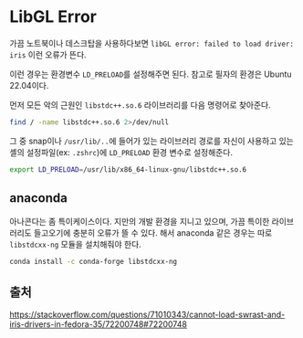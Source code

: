 # LibGL Error

가끔 노트북이나 데스크탑을 사용하다보면 `libGL error: failed to load driver: iris` 이런 오류가 뜬다. 

이런 경우는 환경변수 `LD_PRELOAD`를 설정해주면 된다. 참고로 필자의 환경은 Ubuntu 22.04이다.

먼저 모든 악의 근원인 `libstdc++.so.6` 라이브러리를 다음 명령어로 찾아준다.

```sh
find / -name libstdc++.so.6 2>/dev/null
```

그 중 snap이나 `/usr/lib/..`에 들어가 있는 라이브러리 경로를 자신이 사용하고 있는 셸의 설정파일(ex: `.zshrc`)에 `LD_PRELOAD` 환경 변수로 설정해준다.

```sh
export LD_PRELOAD=/usr/lib/x86_64-linux-gnu/libstdc++.so.6
```

## anaconda

아나콘다는 좀 특이케이스이다. 지만의 개발 환경을 지니고 있으며, 가끔 특이한 라이브러리도 들고오기에 충분히 오류가 뜰 수 있다. 해서 anaconda 같은 경우는 따로 `libstdcxx-ng` 모듈을 설치해줘야 한다.

```sh
conda install -c conda-forge libstdcxx-ng
```

## 출처

https://stackoverflow.com/questions/71010343/cannot-load-swrast-and-iris-drivers-in-fedora-35/72200748#72200748